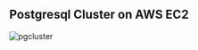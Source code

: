 ## Postgresql Cluster on AWS EC2
![pgcluster](https://user-images.githubusercontent.com/44127516/133141805-1d414ccf-274a-4055-8fc0-26bcdd64122d.jpg)

